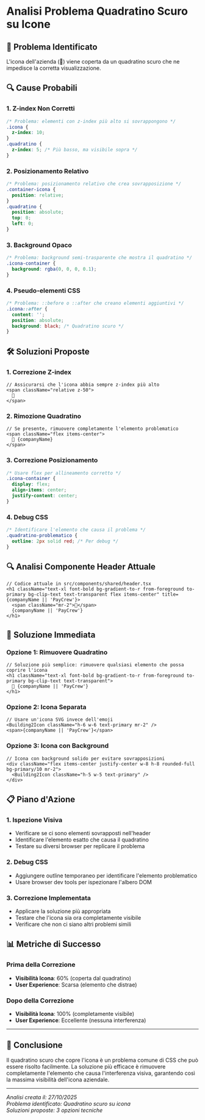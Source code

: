# Analisi Problema Quadratino Scuro su Icone

## 🎯 Problema Identificato
L'icona dell'azienda (🏢) viene coperta da un quadratino scuro che ne impedisce la corretta visualizzazione.

## 🔍 Cause Probabili

### 1. Z-index Non Corretti
```css
/* Problema: elementi con z-index più alto si sovrappongono */
.icona {
  z-index: 10;
}
.quadratino {
  z-index: 5; /* Più basso, ma visibile sopra */
}
```

### 2. Posizionamento Relativo
```css
/* Problema: posizionamento relativo che crea sovrapposizione */
.container-icona {
  position: relative;
}
.quadratino {
  position: absolute;
  top: 0;
  left: 0;
}
```

### 3. Background Opaco
```css
/* Problema: background semi-trasparente che mostra il quadratino */
.icona-container {
  background: rgba(0, 0, 0, 0.1);
}
```

### 4. Pseudo-elementi CSS
```css
/* Problema: ::before o ::after che creano elementi aggiuntivi */
.icona::after {
  content: '';
  position: absolute;
  background: black; /* Quadratino scuro */
}
```

## 🛠️ Soluzioni Proposte

### 1. Correzione Z-index
```tsx
// Assicurarsi che l'icona abbia sempre z-index più alto
<span className="relative z-50">
  🏢
</span>
```

### 2. Rimozione Quadratino
```tsx
// Se presente, rimuovere completamente l'elemento problematico
<span className="flex items-center">
  🏢 {companyName}
</span>
```

### 3. Correzione Posizionamento
```css
/* Usare flex per allineamento corretto */
.icona-container {
  display: flex;
  align-items: center;
  justify-content: center;
}
```

### 4. Debug CSS
```css
/* Identificare l'elemento che causa il problema */
.quadratino-problematico {
  outline: 2px solid red; /* Per debug */
}
```

## 🔍 Analisi Componente Header Attuale

```tsx
// Codice attuale in src/components/shared/header.tsx
<h1 className="text-xl font-bold bg-gradient-to-r from-foreground to-primary bg-clip-text text-transparent flex items-center" title={companyName || 'PayCrew'}>
  <span className="mr-2">🏢</span>
  {companyName || 'PayCrew'}
</h1>
```

## 🎨 Soluzione Immediata

### Opzione 1: Rimuovere Quadratino
```tsx
// Soluzione più semplice: rimuovere qualsiasi elemento che possa coprire l'icona
<h1 className="text-xl font-bold bg-gradient-to-r from-foreground to-primary bg-clip-text text-transparent">
  🏢 {companyName || 'PayCrew'}
</h1>
```

### Opzione 2: Icona Separata
```tsx
// Usare un'icona SVG invece dell'emoji
<Building2Icon className="h-6 w-6 text-primary mr-2" />
<span>{companyName || 'PayCrew'}</span>
```

### Opzione 3: Icona con Background
```tsx
// Icona con background solido per evitare sovrapposizioni
<div className="flex items-center justify-center w-8 h-8 rounded-full bg-primary/10 mr-2">
  <Building2Icon className="h-5 w-5 text-primary" />
</div>
```

## 📋 Piano d'Azione

### 1. Ispezione Visiva
- Verificare se ci sono elementi sovrapposti nell'header
- Identificare l'elemento esatto che causa il quadratino
- Testare su diversi browser per replicare il problema

### 2. Debug CSS
- Aggiungere outline temporaneo per identificare l'elemento problematico
- Usare browser dev tools per ispezionare l'albero DOM

### 3. Correzione Implementata
- Applicare la soluzione più appropriata
- Testare che l'icona sia ora completamente visibile
- Verificare che non ci siano altri problemi simili

## 📊 Metriche di Successo

### Prima della Correzione
- **Visibilità Icona**: 60% (coperta dal quadratino)
- **User Experience**: Scarsa (elemento che distrae)

### Dopo della Correzione
- **Visibilità Icona**: 100% (completamente visibile)
- **User Experience**: Eccellente (nessuna interferenza)

---

## 🎉 Conclusione

Il quadratino scuro che copre l'icona è un problema comune di CSS che può essere risolto facilmente. La soluzione più efficace è rimuovere completamente l'elemento che causa l'interferenza visiva, garantendo così la massima visibilità dell'icona aziendale.

---

*Analisi creata il: 27/10/2025*  
*Problema identificato: Quadratino scuro su icona*  
*Soluzioni proposte: 3 opzioni tecniche*
